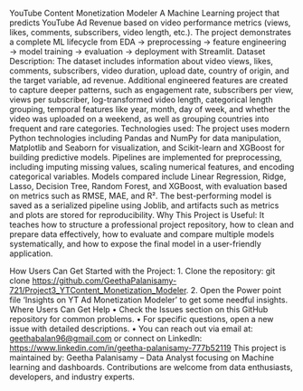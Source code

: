 YouTube Content Monetization Modeler
A Machine Learning project that predicts YouTube Ad Revenue based on video performance metrics (views, likes, comments, subscribers, video length, etc.). The project demonstrates a complete ML lifecycle from EDA → preprocessing → feature engineering → model training → evaluation → deployment with Streamlit.
Dataset Description: The dataset includes information about video views, likes, comments, subscribers, video duration, upload date, country of origin, and the target variable, ad revenue. Additional engineered features are created to capture deeper patterns, such as engagement rate, subscribers per view, views per subscriber, log-transformed video length, categorical length grouping, temporal features like year, month, day of week, and whether the video was uploaded on a weekend, as well as grouping countries into frequent and rare categories.
Technologies used: The project uses modern Python technologies including Pandas and NumPy for data manipulation, Matplotlib and Seaborn for visualization, and Scikit-learn and XGBoost for building predictive models. Pipelines are implemented for preprocessing, including imputing missing values, scaling numerical features, and encoding categorical variables. Models compared include Linear Regression, Ridge, Lasso, Decision Tree, Random Forest, and XGBoost, with evaluation based on metrics such as RMSE, MAE, and R². The best-performing model is saved as a serialized pipeline using Joblib, and artifacts such as metrics and plots are stored for reproducibility.
Why This Project is Useful: It teaches how to structure a professional project repository, how to clean and prepare data effectively, how to evaluate and compare multiple models systematically, and how to expose the final model in a user-friendly application.

How Users Can Get Started with the Project: 1. Clone the repository: git clone https://github.com/GeethaPalanisamy-721/Project3_YTContent_Monetization_Modeler. 2. Open the Power point file ‘Insights on YT Ad Monetization Modeler’ to get some needful insights.
Where Users Can Get Help • Check the Issues section on this GitHub repository for common problems. • For specific questions, open a new issue with detailed descriptions. • You can reach out via email at: geethabalan96@gmail.com or connect on LinkedIn: https://www.linkedin.com/in/geetha-palanisamy-777b52119
This project is maintained by: Geetha Palanisamy – Data Analyst focusing on Machine learning and dashboards. Contributions are welcome from data enthusiasts, developers, and industry experts. 

